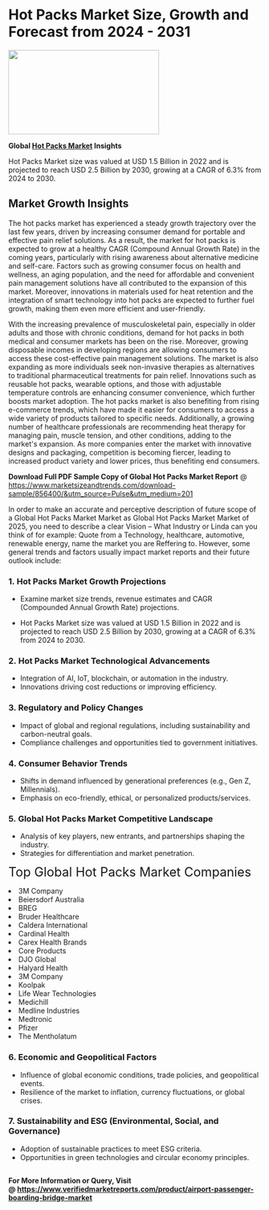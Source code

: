 <H1>Hot Packs Market Size, Growth and Forecast from 2024 - 2031</H1><img class="aligncenter size-medium wp-image-584254" src="https://thirdeyenews.in/wp-content/uploads/2024/09/Global-Market-Research-300x168.jpeg" alt="" width="300" height="168" /><p><strong>Global&nbsp;<a href="https://www.marketsizeandtrends.com/download-sample/856400/&amp;utm_source=Pulse&amp;utm_medium=201">Hot Packs Market</a> Insights</strong></p><p>Hot Packs Market size was valued at USD 1.5 Billion in 2022 and is projected to reach USD 2.5 Billion by 2030, growing at a CAGR of 6.3% from 2024 to 2030.</p><p><h2>Market Growth Insights</h2> <p>The hot packs market has experienced a steady growth trajectory over the last few years, driven by increasing consumer demand for portable and effective pain relief solutions. As a result, the market for hot packs is expected to grow at a healthy CAGR (Compound Annual Growth Rate) in the coming years, particularly with rising awareness about alternative medicine and self-care. Factors such as growing consumer focus on health and wellness, an aging population, and the need for affordable and convenient pain management solutions have all contributed to the expansion of this market. Moreover, innovations in materials used for heat retention and the integration of smart technology into hot packs are expected to further fuel growth, making them even more efficient and user-friendly. </p> <p>With the increasing prevalence of musculoskeletal pain, especially in older adults and those with chronic conditions, demand for hot packs in both medical and consumer markets has been on the rise. Moreover, growing disposable incomes in developing regions are allowing consumers to access these cost-effective pain management solutions. The market is also expanding as more individuals seek non-invasive therapies as alternatives to traditional pharmaceutical treatments for pain relief. Innovations such as reusable hot packs, wearable options, and those with adjustable temperature controls are enhancing consumer convenience, which further boosts market adoption. The hot packs market is also benefiting from rising e-commerce trends, which have made it easier for consumers to access a wide variety of products tailored to specific needs. Additionally, a growing number of healthcare professionals are recommending heat therapy for managing pain, muscle tension, and other conditions, adding to the market's expansion. As more companies enter the market with innovative designs and packaging, competition is becoming fiercer, leading to increased product variety and lower prices, thus benefiting end consumers. </p><p><span class=""><strong>Download Full PDF Sample Copy of Global Hot Packs Market Report</strong> @ <a href="https://www.marketsizeandtrends.com/download-sample/856400/&amp;utm_source=Pulse&amp;utm_medium=201" target="_blank">https://www.marketsizeandtrends.com/download-sample/856400/&amp;utm_source=Pulse&amp;utm_medium=201</a></span></p><p>In order to make an accurate and perceptive description of future scope of a Global&nbsp;Hot Packs Market Market as Global&nbsp;Hot Packs Market Market of 2025, you need to describe a clear Vision &ndash; What Industry or Linda can you think of for example: Quote from a Technology, healthcare, automotive, renewable energy, name the market you are Reffering to. However, some general trends and factors usually impact market reports and their future outlook include:</p><h3>1.&nbsp;<strong>Hot Packs Market Growth Projections</strong></h3><ul><li>Examine market size trends, revenue estimates and CAGR (Compounded Annual Growth Rate) projections.</li><li><p>Hot Packs Market size was valued at USD 1.5 Billion in 2022 and is projected to reach USD 2.5 Billion by 2030, growing at a CAGR of 6.3% from 2024 to 2030.</p></li></ul><h3>2.&nbsp;<strong>Hot Packs Market Technological Advancements</strong></h3><ul><li>Integration of AI, IoT, blockchain, or automation in the industry.</li><li>Innovations driving cost reductions or improving efficiency.</li></ul><h3>3.&nbsp;<strong>Regulatory and Policy Changes</strong></h3><ul><li>Impact of global and regional regulations, including sustainability and carbon-neutral goals.</li><li>Compliance challenges and opportunities tied to government initiatives.</li></ul><h3>4.&nbsp;<strong>Consumer Behavior Trends</strong></h3><ul><li>Shifts in demand influenced by generational preferences (e.g., Gen Z, Millennials).</li><li>Emphasis on eco-friendly, ethical, or personalized products/services.</li></ul><h3>5.&nbsp;<strong>Global Hot Packs Market Competitive Landscape</strong></h3><ul><li>Analysis of key players, new entrants, and partnerships shaping the industry.</li><li>Strategies for differentiation and market penetration.</li></ul><p data-pm-slice="1 1 []"><span style="color: inherit; font-family: inherit; font-size: 25px;">Top Global Hot Packs Market Companies</span></p><div class="" data-test-id=""><p><li>3M Company</li><li> Beiersdorf Australia</li><li> BREG</li><li> Bruder Healthcare</li><li> Caldera International</li><li> Cardinal Health</li><li> Carex Health Brands</li><li> Core Products</li><li> DJO Global</li><li> Halyard Health</li><li> 3M Company</li><li> Koolpak</li><li> Life Wear Technologies</li><li> Medichill</li><li> Medline Industries</li><li> Medtronic</li><li> Pfizer</li><li> The Mentholatum</li></p></div><h3>6.&nbsp;<strong>Economic and Geopolitical Factors</strong></h3><ul><li>Influence of global economic conditions, trade policies, and geopolitical events.</li><li>Resilience of the market to inflation, currency fluctuations, or global crises.</li></ul><h3>7.&nbsp;<strong>Sustainability and ESG (Environmental, Social, and Governance)</strong></h3><ul><li>Adoption of sustainable practices to meet ESG criteria.</li><li>Opportunities in green technologies and circular economy principles.</li></ul><h2><strong style="font-size: 14px;">For More Information or Query, Visit @&nbsp;</strong><a style="background-color: #ffffff; font-size: 14px;" href="https://www.marketsizeandtrends.com/report/hot-packs-market/" target="_blank">https://www.verifiedmarketreports.com/product/airport-passenger-boarding-bridge-market</a></h2>

